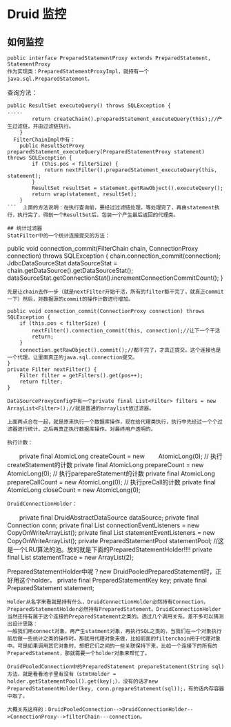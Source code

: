 # Druid 监控

## 如何监控
```
public interface PreparedStatementProxy extends PreparedStatement, StatementProxy 
作为实现类：PreparedStatementProxyImpl，就持有一个java.sql.PreparedStatement。
```
查询方法：
```
public ResultSet executeQuery() throws SQLException { 
..... 
        return createChain().preparedStatement_executeQuery(this);//产生过滤链，并由过滤链执行。 
    } 
  FilterChainImpl中有： 
    public ResultSetProxy preparedStatement_executeQuery(PreparedStatementProxy statement) throws SQLException { 
        if (this.pos < filterSize) { 
            return nextFilter().preparedStatement_executeQuery(this, statement); 
        } 
        ResultSet resultSet = statement.getRawObject().executeQuery(); 
        return wrap(statement, resultSet); 
    } 
```  上面的方法说明：在执行查询前，要经过过滤链处理，等处理完了，再由statement执行，执行完了，得到一个ResultSet后，包装一个产生最后返回的代理类。 

## 统计过滤器
StatFilter中的一个统计连接提交的方法：
``` 
public void connection_commit(FilterChain chain, ConnectionProxy connection) throws SQLException { 
        chain.connection_commit(connection); 
        JdbcDataSourceStat dataSourceStat = chain.getDataSource().getDataSourceStat(); 
        dataSourceStat.getConnectionStat().incrementConnectionCommitCount(); 
    } 
``` 
先是让chain去作一步（就是nextFilter开始干活，所有的filter都干完了，就真正commit一下）然后，对数据源的commit的操作计数进行增加。
```  
    public void connection_commit(ConnectionProxy connection) throws SQLException { 
        if (this.pos < filterSize) { 
            nextFilter().connection_commit(this, connection);//让下一个干活 
            return; 
        } 
        connection.getRawObject().commit();//都干完了，才真正提交。这个连接也是一个代理，让里面真正的java.sql.connection提交。 
    } 
    private Filter nextFilter() { 
        Filter filter = getFilters().get(pos++); 
        return filter; 
    } 
``` 
DataSourceProxyConfig中有一个private final List<Filter> filters = new ArrayList<Filter>();//就是普通的arraylist放过滤器。 

上面两点合在一起，就是原来执行一个数据库操作，现在给代理类执行，执行中先经过一个个过滤器进行统计，之后再真正执行数据库操作。对最终用户透明的。

执行计数：
``` 
　　private final AtomicLong    createCount      = new 　　AtomicLong(0);                                     // 执行createStatement的计数 
    private final AtomicLong    prepareCount     = new AtomicLong(0);                                     // 执行parepareStatement的计数 
    private final AtomicLong    prepareCallCount = new AtomicLong(0);                                     // 执行preCall的计数 
    private final AtomicLong    closeCount       = new AtomicLong(0); 
``` 
DruidConnectionHolder：
``` 
　　private final DruidAbstractDataSource       dataSource; 
    private final Connection                    conn; 
    private final List<ConnectionEventListener> connectionEventListeners = new CopyOnWriteArrayList<ConnectionEventListener>(); 
    private final List<StatementEventListener>  statementEventListeners  = new CopyOnWriteArrayList<StatementEventListener>(); 
    private PreparedStatementPool               statementPool;   //这是一个LRU算法的池。放的就是下面的PreparedStatementHolder!!!! 
    private final List<Statement>               statementTrace           = new ArrayList<Statement>(2); 

PreparedStatementHolder中呢？new DruidPooledPreparedStatement时，正好用这个holder。 
    private final PreparedStatementKey key; 
    private final PreparedStatement    statement; 
``` 
Holder从名字来看就是持有什么，DruidConnectionHolder必然持有Connection，PreparedStatementHolder必然持有PreparedStatement。DruidConnectionHolder当然还持有属于这个连接的PreparedStatement之类的。透过几个调用关系，差不多可以猜测出设计思路： 
一般我们用connect对象，再产生statment对象，再执行SQL之类的，当我们在一个对象执行前后做一些统计之类的操作时，那就用代理对象来做，比如前面的filterchain用于代理对象中。可是如果调用其它对象时，想把它们之间的一些关联保持下来，比如一个连接下的所有的PreparedStatement，那就需要一个holder对象来帮忙了。

DruidPooledConnection中的PreparedStatement prepareStatement(String sql)方法，就是看看池子里有没有（stmtHolder = holder.getStatementPool().get(key);），没有的话才new PreparedStatementHolder(key, conn.prepareStatement(sql));，有的话内存容器中取了。 

大概关系这样的：DruidPooledConnection-->DruidConnectionHolder-->ConnectionProxy-->filterChain---connection。 